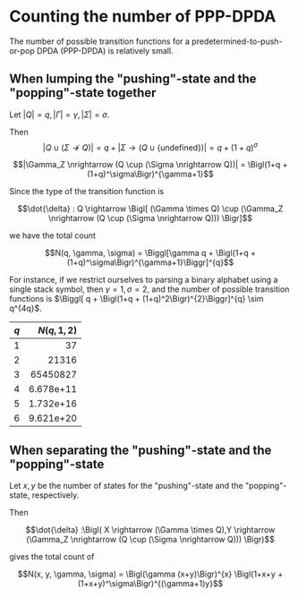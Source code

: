 # Counting the number of PPP-DPDA

The number of possible transition functions for a predetermined-to-push-or-pop DPDA (PPP-DPDA) is relatively small.

## When lumping the "pushing"-state and the "popping"-state together

Let $|Q| = q, |\Gamma| = \gamma, |\Sigma| = \sigma$. 

Then 
$$|Q \cup(\Sigma \nrightarrow Q)| = q + |\Sigma \rightarrow (Q \cup \lbrace\text{undefined}\rbrace)| = q + (1+q)^\sigma$$

$$|\Gamma_Z \nrightarrow (Q \cup (\Sigma \nrightarrow Q))| = \Bigl(1+q + (1+q)^\sigma\Bigr)^{\gamma+1}$$

Since the type of the transition function is 

$$\dot{\delta} : Q \rightarrow \Bigl[ (\Gamma \times Q) \cup (\Gamma_Z \nrightarrow (Q \cup (\Sigma \nrightarrow Q))) \Bigr]$$

we have the total count

$$N(q, \gamma, \sigma) = \Biggl[\gamma q + \Bigl(1+q + (1+q)^\sigma\Bigr)^{\gamma+1}\Biggr]^{q}$$

For instance, if we restrict ourselves to parsing a binary alphabet using a single stack symbol, then $\gamma = 1, \sigma = 2$, and the number of possible transition functions is $\Biggl[ q + \Bigl(1+q + (1+q)^2\Bigr)^{2}\Biggr]^{q} \sim q^{4q}$.

| $q$ | $N(q, 1, 2)$ |
|-----|--------------:|
| 1   | 37           |
| 2   | 21316        |
| 3   | 65450827     |
| 4   | 6.678e+11    |
| 5   | 1.732e+16    |
| 6   | 9.621e+20    |

## When separating the "pushing"-state and the "popping"-state

Let $x,y$ be the number of states for the "pushing"-state and the "popping"-state, respectively.  

Then

$$\dot{\delta} :\Bigl( X \rightarrow  (\Gamma \times Q),Y \rightarrow  (\Gamma_Z \nrightarrow (Q \cup (\Sigma \nrightarrow Q)))  \Bigr)$$

gives the total count of

$$N(x, y, \gamma, \sigma) = \Bigl(\gamma (x+y)\Bigr)^{x} \Bigl(1+x+y + (1+x+y)^\sigma\Bigr)^{(\gamma+1)y}$$


